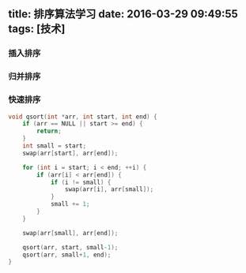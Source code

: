 title: 排序算法学习
date: 2016-03-29 09:49:55
tags: [技术]
---

### 插入排序

### 归并排序

### 快速排序

``` cpp
void qsort(int *arr, int start, int end) {
    if (arr == NULL || start >= end) {
        return;
    }
    int small = start;
    swap(arr[start], arr[end]);

    for (int i = start; i < end; ++i) {
        if (arr[i] < arr[end]) {
            if (i != small) {
                swap(arr[i], arr[small]);
            }
            small += 1;
        }
    }

    swap(arr[small], arr[end]);

    qsort(arr, start, small-1);
    qsort(arr, small+1, end);
}
```